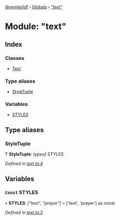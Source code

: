 [@venite/ldf](../README.md) › [Globals](../globals.md) › ["text"](_text_.md)

# Module: "text"

## Index

### Classes

* [Text](../classes/_text_.text.md)

### Type aliases

* [StyleTuple](_text_.md#styletuple)

### Variables

* [STYLES](_text_.md#const-styles)

## Type aliases

###  StyleTuple

Ƭ **StyleTuple**: *typeof STYLES*

*Defined in [text.ts:4](https://github.com/gbj/venite/blob/d4173f0/ldf/src/text.ts#L4)*

## Variables

### `Const` STYLES

• **STYLES**: *["text", "prayer"]* = ['text', 'prayer'] as const

*Defined in [text.ts:3](https://github.com/gbj/venite/blob/d4173f0/ldf/src/text.ts#L3)*
